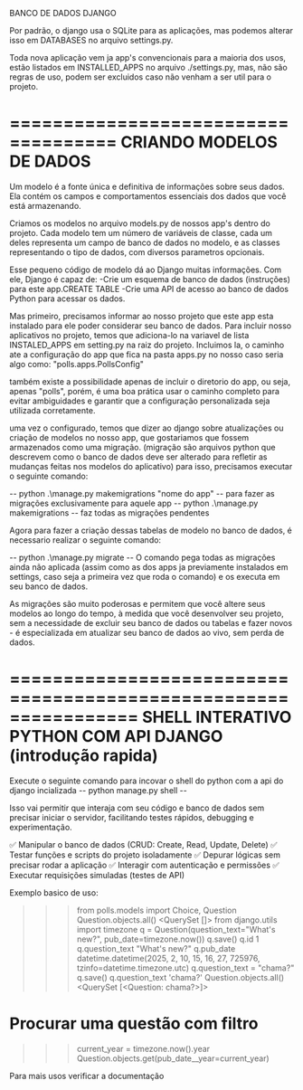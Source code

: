 BANCO DE DADOS DJANGO

Por padrão, o django usa o SQLite para as aplicações, mas podemos alterar isso em DATABASES no arquivo settings.py.

Toda nova aplicação vem ja app's convencionais para a maioria dos usos, estão listados em INSTALLED_APPS no arquivo ./settings.py, mas,
não são regras de uso, podem ser excluidos caso não venham a ser util para o projeto.

====================================
CRIANDO MODELOS DE DADOS
====================================
Um modelo é a fonte única e definitiva de informações sobre seus dados. Ela contém os campos e comportamentos essenciais dos dados que você está armazenando.

Criamos os modelos no arquivo models.py de nossos app's dentro do projeto.
Cada modelo tem um número de variáveis de classe, cada um deles representa um campo de banco de dados no modelo, e as classes representando o tipo de dados, com diversos parametros
opcionais.

Esse pequeno código de modelo dá ao Django muitas informações. Com ele, Django é capaz de:
    -Crie um esquema de banco de dados (instruções) para este app.CREATE TABLE
    -Crie uma API de acesso ao banco de dados Python para acessar os dados.

Mas primeiro, precisamos informar ao nosso projeto que este app esta instalado para ele poder considerar seu banco de dados.
Para incluir nosso aplicativos no projeto, temos que adiciona-lo na variavel de lista INSTALED_APPS em setting.py na raiz do projeto.
Incluimos la, o caminho ate a configuração do app que fica na pasta apps.py
no nosso caso seria algo como: "polls.apps.PollsConfig"

também existe a possibilidade apenas de incluir o diretorio do app, ou seja, apenas "polls", porém, é uma boa prática usar o caminho completo para evitar ambiguidades e garantir que a
configuração personalizada seja utilizada corretamente.

uma vez o configurado, temos que dizer ao django sobre atualizações ou criação de modelos no nosso app, que gostariamos que fossem armazenados como uma migração.
(migração são arquivos python que descrevem como o banco de dados deve ser alterado para refletir as mudanças feitas nos modelos do aplicativo)
para isso, precisamos executar o seguinte comando:

-- python .\manage.py makemigrations "nome do app" -- para fazer as migrações exclusivamente para aquele app
-- python .\manage.py makemigrations -- faz todas as migrações pendentes

Agora para fazer a criação dessas tabelas de modelo no banco de dados, é necessario realizar o seguinte comando:

-- python .\manage.py migrate --
    O comando pega todas as migrações ainda não aplicada (assim como as dos apps ja previamente instalados em settings, caso seja a primeira vez que roda o comando) e
    os executa em seu banco de dados.

As migrações são muito poderosas e permitem que você altere seus modelos ao longo do tempo, à medida que você desenvolver seu projeto, sem a necessidade de excluir seu banco de dados ou tabelas e fazer novos - é especializada em atualizar seu banco de dados ao vivo, sem perda de dados.


================================================================
SHELL INTERATIVO PYTHON COM API DJANGO (introdução rapida)
================================================================

Execute o seguinte comando para incovar o shell do python com a api do django incializada
--  python manage.py shell --

Isso vai permitir que interaja com seu código e banco de dados sem precisar iniciar o servidor, facilitando testes rápidos, debugging e experimentação.

✅ Manipular o banco de dados (CRUD: Create, Read, Update, Delete)
✅ Testar funções e scripts do projeto isoladamente
✅ Depurar lógicas sem precisar rodar a aplicação
✅ Interagir com autenticação e permissões
✅ Executar requisições simuladas (testes de API)

Exemplo basico de uso:
>>> from polls.models import Choice, Question
>>> Question.objects.all()
<QuerySet []>
>>> from django.utils import timezone
>>> q = Question(question_text="What's new?", pub_date=timezone.now())
>>> q.save()
>>> q.id
1
>>> q.question_text
"What's new?"
>>> q.pub_date
datetime.datetime(2025, 2, 10, 15, 16, 27, 725976, tzinfo=datetime.timezone.utc)
>>> q.question_text = "chama?"
>>> q.save()
>>> q.question_text
'chama?'
>>> Question.objects.all()
<QuerySet [<Question: chama?>]>
# Procurar uma questão com filtro
>>> current_year = timezone.now().year
>>> Question.objects.get(pub_date__year=current_year)

Para mais usos verificar a documentação



